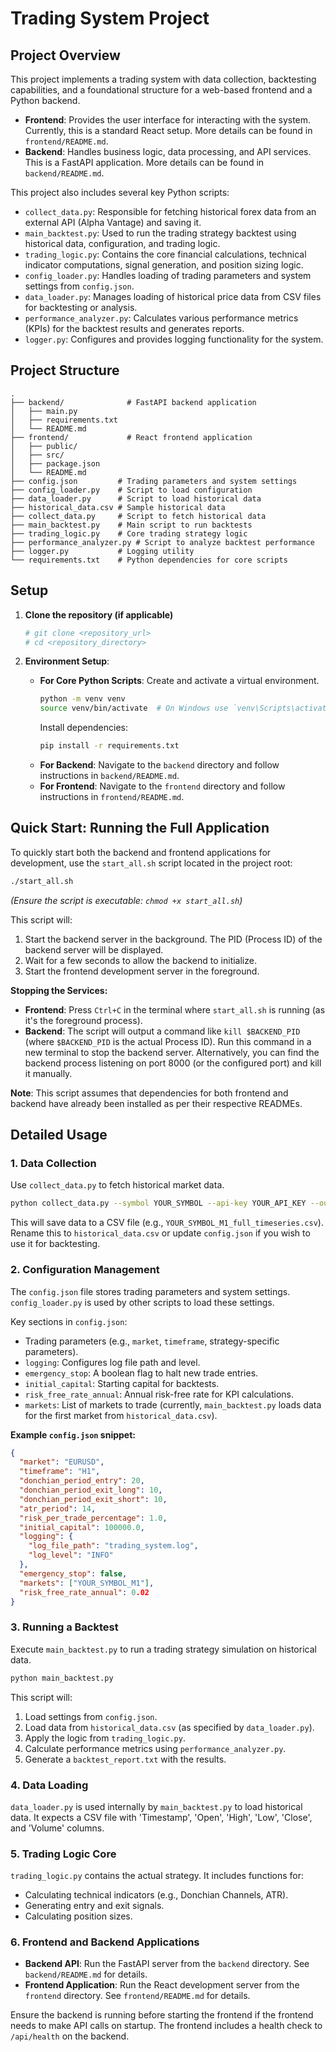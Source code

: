 # Trading System Project

## Project Overview

This project implements a trading system with data collection, backtesting capabilities, and a foundational structure for a web-based frontend and a Python backend.

- **Frontend**: Provides the user interface for interacting with the system. Currently, this is a standard React setup. More details can be found in `frontend/README.md`.
- **Backend**: Handles business logic, data processing, and API services. This is a FastAPI application. More details can be found in `backend/README.md`.

This project also includes several key Python scripts:
- `collect_data.py`: Responsible for fetching historical forex data from an external API (Alpha Vantage) and saving it.
- `main_backtest.py`: Used to run the trading strategy backtest using historical data, configuration, and trading logic.
- `trading_logic.py`: Contains the core financial calculations, technical indicator computations, signal generation, and position sizing logic.
- `config_loader.py`: Handles loading of trading parameters and system settings from `config.json`.
- `data_loader.py`: Manages loading of historical price data from CSV files for backtesting or analysis.
- `performance_analyzer.py`: Calculates various performance metrics (KPIs) for the backtest results and generates reports.
- `logger.py`: Configures and provides logging functionality for the system.

## Project Structure

```
.
├── backend/              # FastAPI backend application
│   ├── main.py
│   ├── requirements.txt
│   └── README.md
├── frontend/             # React frontend application
│   ├── public/
│   ├── src/
│   ├── package.json
│   └── README.md
├── config.json         # Trading parameters and system settings
├── config_loader.py    # Script to load configuration
├── data_loader.py      # Script to load historical data
├── historical_data.csv # Sample historical data
├── collect_data.py     # Script to fetch historical data
├── main_backtest.py    # Main script to run backtests
├── trading_logic.py    # Core trading strategy logic
├── performance_analyzer.py # Script to analyze backtest performance
├── logger.py           # Logging utility
└── requirements.txt    # Python dependencies for core scripts
```

## Setup

1.  **Clone the repository (if applicable)**
    ```bash
    # git clone <repository_url>
    # cd <repository_directory>
    ```

2.  **Environment Setup**:
    *   **For Core Python Scripts**: Create and activate a virtual environment.
        ```bash
        python -m venv venv
        source venv/bin/activate  # On Windows use `venv\Scripts\activate`
        ```
        Install dependencies:
        ```bash
        pip install -r requirements.txt
        ```
    *   **For Backend**: Navigate to the `backend` directory and follow instructions in `backend/README.md`.
    *   **For Frontend**: Navigate to the `frontend` directory and follow instructions in `frontend/README.md`.

## Quick Start: Running the Full Application

To quickly start both the backend and frontend applications for development, use the `start_all.sh` script located in the project root:

```bash
./start_all.sh
```
*(Ensure the script is executable: `chmod +x start_all.sh`)*

This script will:
1.  Start the backend server in the background. The PID (Process ID) of the backend server will be displayed.
2.  Wait for a few seconds to allow the backend to initialize.
3.  Start the frontend development server in the foreground.

**Stopping the Services:**
*   **Frontend**: Press `Ctrl+C` in the terminal where `start_all.sh` is running (as it's the foreground process).
*   **Backend**: The script will output a command like `kill $BACKEND_PID` (where `$BACKEND_PID` is the actual Process ID). Run this command in a new terminal to stop the backend server. Alternatively, you can find the backend process listening on port 8000 (or the configured port) and kill it manually.

**Note**: This script assumes that dependencies for both frontend and backend have already been installed as per their respective READMEs.

## Detailed Usage

### 1. Data Collection

Use `collect_data.py` to fetch historical market data.
```bash
python collect_data.py --symbol YOUR_SYMBOL --api-key YOUR_API_KEY --output-dir ./
```
This will save data to a CSV file (e.g., `YOUR_SYMBOL_M1_full_timeseries.csv`). Rename this to `historical_data.csv` or update `config.json` if you wish to use it for backtesting.

### 2. Configuration Management

The `config.json` file stores trading parameters and system settings. `config_loader.py` is used by other scripts to load these settings.

Key sections in `config.json`:
*   Trading parameters (e.g., `market`, `timeframe`, strategy-specific parameters).
*   `logging`: Configures log file path and level.
*   `emergency_stop`: A boolean flag to halt new trade entries.
*   `initial_capital`: Starting capital for backtests.
*   `risk_free_rate_annual`: Annual risk-free rate for KPI calculations.
*   `markets`: List of markets to trade (currently, `main_backtest.py` loads data for the first market from `historical_data.csv`).

**Example `config.json` snippet:**
```json
{
  "market": "EURUSD",
  "timeframe": "H1",
  "donchian_period_entry": 20,
  "donchian_period_exit_long": 10,
  "donchian_period_exit_short": 10,
  "atr_period": 14,
  "risk_per_trade_percentage": 1.0,
  "initial_capital": 100000.0,
  "logging": {
    "log_file_path": "trading_system.log",
    "log_level": "INFO"
  },
  "emergency_stop": false,
  "markets": ["YOUR_SYMBOL_M1"],
  "risk_free_rate_annual": 0.02
}
```

### 3. Running a Backtest

Execute `main_backtest.py` to run a trading strategy simulation on historical data.
```bash
python main_backtest.py
```
This script will:
1.  Load settings from `config.json`.
2.  Load data from `historical_data.csv` (as specified by `data_loader.py`).
3.  Apply the logic from `trading_logic.py`.
4.  Calculate performance metrics using `performance_analyzer.py`.
5.  Generate a `backtest_report.txt` with the results.

### 4. Data Loading

`data_loader.py` is used internally by `main_backtest.py` to load historical data. It expects a CSV file with 'Timestamp', 'Open', 'High', 'Low', 'Close', and 'Volume' columns.

### 5. Trading Logic Core

`trading_logic.py` contains the actual strategy. It includes functions for:
*   Calculating technical indicators (e.g., Donchian Channels, ATR).
*   Generating entry and exit signals.
*   Calculating position sizes.

### 6. Frontend and Backend Applications

-   **Backend API**: Run the FastAPI server from the `backend` directory. See `backend/README.md` for details.
-   **Frontend Application**: Run the React development server from the `frontend` directory. See `frontend/README.md` for details.

Ensure the backend is running before starting the frontend if the frontend needs to make API calls on startup.
The frontend includes a health check to `/api/health` on the backend.
